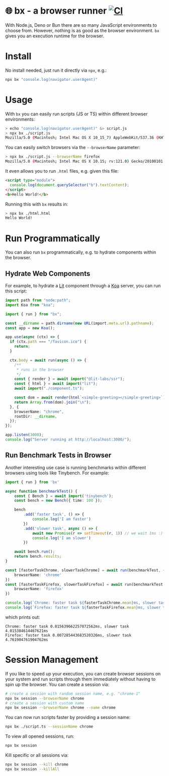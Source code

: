 # 🌐 bx - a browser runner [![CI](https://github.com/webdriverio/bx/actions/workflows/ci.yml/badge.svg)](https://github.com/webdriverio/bx/actions/workflows/ci.yml)

With Node.js, Deno or Bun there are so many JavaScript environments to choose from. However, nothing is as good as the browser environment. `bx` gives you an execution runtime for the browser.

# Install

No install needed, just run it directly via `npx`, e.g.:

```sh
npx bx "console.log(navigator.userAgent)"
```

# Usage

With `bx` you can easily run scripts (JS or TS) within different browser environments:

```sh
> echo "console.log(navigator.userAgent)" &> script.js
> npx bx ./script.js
Mozilla/5.0 (Macintosh; Intel Mac OS X 10_15_7) AppleWebKit/537.36 (KHTML, like Gecko) Chrome/121.0.0.0 Safari/537.36
```

You can easily switch browsers via the `--browserName` parameter:

```sh
> npx bx ./script.js --browserName firefox
Mozilla/5.0 (Macintosh; Intel Mac OS X 10.15; rv:121.0) Gecko/20100101 Firefox/121.0
```

It even allows you to run `.html` files, e.g. given this file:

```html
<script type="module">
  console.log(document.querySelector("b").textContent);
</script>
<b>Hello World!</b>
```

Running this with `bx` results in:

```sh
> npx bx ./html.html
Hello World!
```

# Run Programmatically

You can also run `bx` programmatically, e.g. to hydrate components within the browser.

## Hydrate Web Components

For example, to hydrate a [Lit](https://lit.dev/) component through a [Koa](https://koajs.com/) server, you can run this script:

```ts
import path from "node:path";
import Koa from "koa";

import { run } from "bx";

const __dirname = path.dirname(new URL(import.meta.url).pathname);
const app = new Koa();

app.use(async (ctx) => {
  if (ctx.path === "/favicon.ico") {
    return;
  }

  ctx.body = await run(async () => {
    /**
     * runs in the browser
     */
    const { render } = await import("@lit-labs/ssr");
    const { html } = await import("lit");
    await import("./component.ts");

    const dom = await render(html`<simple-greeting></simple-greeting>`);
    return Array.from(dom).join("\n");
  }, {
    browserName: "chrome",
    rootDir: __dirname,
  });
});

app.listen(3000);
console.log("Server running at http://localhost:3000/");
```

## Run Benchmark Tests in Browser

Another interesting use case is running benchmarks within different browsers using tools like Tinybench. For example:

```ts
import { run } from 'bx'

async function benchmarkTest() {
    const { Bench } = await import('tinybench');
    const bench = new Bench({ time: 100 });

    bench
        .add('faster task', () => {
            console.log('I am faster')
        })
        .add('slower task', async () => {
            await new Promise(r => setTimeout(r, 1)) // we wait 1ms :)
            console.log('I am slower')
        })

    await bench.run();
    return bench.results;
}

const [fasterTaskChrome, slowerTaskChrome] = await run(benchmarkTest, {
    browserName: 'chrome'
})
const [fasterTaskFirefox, slowerTaskFirefox] = await run(benchmarkTest, {
    browserName: 'firefox'
})

console.log(`Chrome: faster task ${fasterTaskChrome.mean}ms, slower task ${slowerTaskChrome.mean}ms`)
console.log(`Firefox: faster task ${fasterTaskFirefox.mean}ms, slower task ${slowerTaskFirefox.mean}ms`)
```

which prints out:

```
Chrome: faster task 0.015639662257872562ms, slower task 4.015384614467621ms
Firefox: faster task 0.007285443683520326ms, slower task 4.761904761904762ms
```

# Session Management

If you like to speed up your execution, you can create browser sessions on your system and run scripts through them immediately without having to spin up the browser. You can create a session via:

```sh
# create a session with random session name, e.g. "chrome-1"
npx bx session --browserName chrome
# create a session with custom name
npx bx session --browserName chrome --name chrome
```

You can now run scripts faster by providing a session name:

```sh
npx bx ./script.ts --sessionName chrome
```

To view all opened sessions, run:

```sh
npx bx session
```

Kill specific or all sessions via:

```sh
npx bx session --kill chrome
npx bx session --killAll
```
